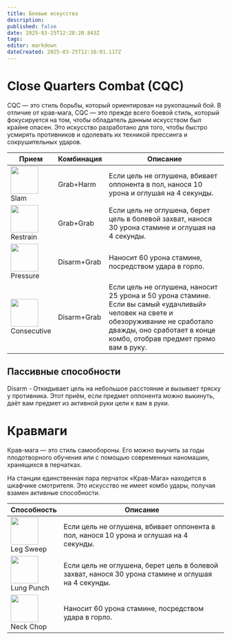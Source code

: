 ```yaml
---
title: Боевые искусства
description: 
published: false
date: 2025-03-25T12:28:20.843Z
tags: 
editor: markdown
dateCreated: 2025-03-25T12:16:01.117Z
---
```


# Close Quarters Combat (CQC)

CQC — это стиль борьбы, который ориентирован на рукопашный бой. В отличие от крав-мага, CQC — это прежде всего боевой стиль, который фокусируется на том, чтобы обладатель данным искусством был крайне опасен. Это искусство разработано для того, чтобы быстро усмирять противников и одолевать их техникой прессинга и сокрушительных ударов. 

<center>
<table class="com">
<thead>
<tr>
<th>Прием</th>
<th>Комбинация</th>
<th>Описание</th>
</tr></thead>
<tr>
<td><img src="" width="64" height="64"><br>Slam</td>
<td>Grab+Harm</td>
<td>Если цель не оглушена, вбивает оппонента в пол, нанося 10 урона и оглушая на 4 секунды.</td>
</tr>
<tr>
<td><img src="" width="64" height="64"><br>Restrain</td>
<td>Grab+Grab</td>
<td>Если цель не оглушена, берет цель в болевой захват, нанося 30 урона стамине и оглушая на 4 секунды.</td>
</tr>
<tr>
<td><img src="" width="64" height="64"><br>Pressure</td>
<td>Disarm+Grab</td>
<td>Наносит 60 урона стамине, посредством удара в горло.</td>
</tr>
<tr>
<td><img src="" width="64" height="64"><br>Consecutive</td>
<td>Disarm+Grab</td>
<td>Если цель не оглушена, наносит 25 урона и 50 урона стамине.
Если вы самый «удачливый» человек на свете и обезоруживание не сработало дважды, оно сработает в конце комбо, отобрав предмет прямо вам в руку.</td>
</tr>
</table></center>

## Пассивные способности

Disarm - Откидывает цель на небольшое расстояние и вызывает тряску у противника. Этот приём, если предмет оппонента можно выкинуть, даёт вам предмет из активной руки цели к вам в руки.

# Кравмаги

Крав-мага — это стиль самообороны. Его можно выучить за годы плодотворного обучения или с помощью современных наномашин, хранящихся в перчатках.

На станции единственная пара перчаток «Крав-Мага» находится в шкафчике смотрителя. Это искусство не имеет комбо удары, получая взамен активные способности.

<center>
<table class="sb">
<thead>
<tr>
<th>Способность</th>
<th>Описание</th>
</tr></thead>
<tr>
<td><img src="" width="64" height="64"><br> Leg Sweep</td>
<td>Если цель не оглушена, вбивает оппонента в пол, нанося 10 урона и оглушая на 4 секунды.</td>
</tr>
<tr>
<td><img src="" width="64" height="64"><br> Lung Punch</td>
<td>Если цель не оглушена, берет цель в болевой захват, нанося 30 урона стамине и оглушая на 4 секунды.</td>
</tr>
<tr>
<td><img src="" width="64" height="64"><br>Neck Chop</td>
<td>Наносит 60 урона стамине, посредством удара в горло.</td>
</tr>
</table></center>
